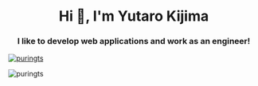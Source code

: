 <h1 align="center">Hi 👋, I'm Yutaro Kijima</h1>
<h3 align="center">I like to develop web applications and work as an engineer!</h3>

<p align="left">
    <a href="https://twitter.com/tsigore" target="blank"><img src="https://img.shields.io/twitter/follow/puringts?logo=twitter&style=for-the-badge" alt="puringts" /></a>
</p>

<p><img align="left" src="https://github-readme-stats.vercel.app/api/top-langs?username=puringts&show_icons=true&locale=en&layout=compact" alt="puringts" /></p>
